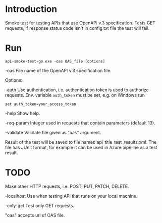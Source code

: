 # Introduction
Smoke test for testing APIs that use OpenAPI v.3 specification.
Tests GET requests, if response status code isn't in config.txt file the test will fail.

# Run

`api-smoke-test-go.exe -oas OAS_file [options]`

-oas File name of the OpenAPI v.3 specification file.
  
Options:

-auth
        Use authentication, i.e. authentication token is used to authorize requests.
        Env. variable `auth_token` must be set, e.g. on Windows run

`set auth_token=your_access_token`

  -help
        Show help.

  -req-param 
        Integer used in requests that contain parameters (default 13).

  -validate
        Validate file given as "oas" argument.

Result of the test will be saved to file named api_title_test_results.xml. The file has JUnit format, for example it can be used in Azure pipeline as a test result.

# TODO
Make other HTTP requests, i.e. POST, PUT, PATCH, DELETE.

-localhost Use when testing API that runs on your local machine.

-only-get Test only GET requests.

"oas" accepts url of OAS file.
